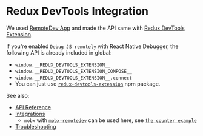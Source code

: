 # Redux DevTools Integration

We used [RemoteDev App](https://github.com/zalmoxisus/remotedev-app) and made the API same with [Redux DevTools Extension](https://github.com/zalmoxisus/redux-devtools-extension).

If you're enabled `Debug JS remotely` with React Native Debugger, the following API is already included in global:

* `window.__REDUX_DEVTOOLS_EXTENSION__`
* `window.__REDUX_DEVTOOLS_EXTENSION_COMPOSE__`
* `window.__REDUX_DEVTOOLS_EXTENSION__.connect`
* You can just use [`redux-devtools-extension`](https://www.npmjs.com/package/redux-devtools-extension) npm package.

See also:

* [API Reference](http://extension.remotedev.io/docs/API/)
* [Integrations](http://extension.remotedev.io/docs/Integrations.html)
  - `mobx` with [`mobx-remotedev`](https://github.com/zalmoxisus/mobx-remotedev) can be used here, see [`the counter example`](../examples/counter-with-mobx)
* [Troubleshooting](http://extension.remotedev.io/docs/Troubleshooting.html)
